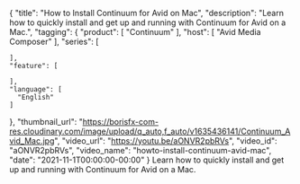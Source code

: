 {
  "title": "How to Install Continuum for Avid on Mac",
  "description": "Learn how to quickly install and get up and running with Continuum for Avid on a Mac.",
  "tagging": {
    "product": [
      "Continuum"
    ],
    "host": [
      "Avid Media Composer"
    ],
    "series": [

    ],
    "feature": [

    ],
    "language": [
      "English"
    ]
  },
  "thumbnail_url": "https://borisfx-com-res.cloudinary.com/image/upload/q_auto,f_auto/v1635436141/Continuum_Avid_Mac.jpg",
  "video_url": "https://youtu.be/aONVR2pbRVs",
  "video_id": "aONVR2pbRVs",
  "video_name": "howto-install-continuum-avid-mac",
  "date": "2021-11-1T00:00:00-00:00"
}
Learn how to quickly install and get up and running with Continuum for Avid on a Mac. 
